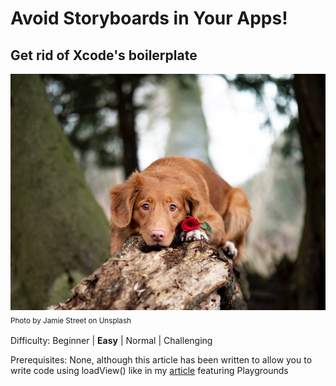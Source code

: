 # Avoid Storyboards in Your Apps!
## Get rid of Xcode's boilerplate

![Photo by Jamie Street on Unsplash](images/jamiestreetunsplash.jpg)
<sub>Photo by Jamie Street on Unsplash<sub>

Difficulty: Beginner | **Easy** | Normal | Challenging

Prerequisites: None, although this article has been written to allow you to write code using loadView() like in my [article](https://medium.com/@stevenpcurtis.sc/write-clean-code-by-overriding-loadview-ac4f172163d0) featuring Playgrounds 

